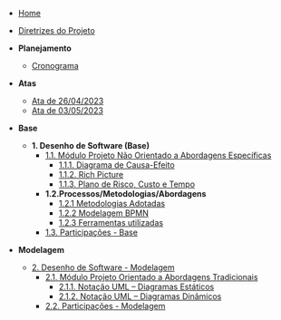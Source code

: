 <!-- docs/_sidebar.md -->

- [Home](./README.md)
- [Diretrizes do Projeto](Diretrizes/Diretrizes.md)

- **Planejamento**
  - [Cronograma](Planejamento/Cronograma.md)

- **Atas**
  - [Ata de 26/04/2023](Atas/ata_26_04_2023.md)
  - [Ata de 03/05/2023](Atas/ata_03_05_2023.md)

- **Base**
  - **1. Desenho de Software (Base)**
    - [1.1. Módulo Projeto Não Orientado a Abordagens Específicas](1.Base/1.1.AbordagemNaoEspecifica.md)
      - [1.1.1. Diagrama de Causa-Efeito](1.Base/1.1.1.CausaEfeito.md)
      - [1.1.2. Rich Picture](1.Base/1.1.2.RichPicture.md)
      - [1.1.3. Plano de Risco, Custo e Tempo](1.Base/1.1.3.PlanoCustoRiscoTempo.md)
    - **1.2.Processos/Metodologias/Abordagens**
      - [1.2.1 Metodologias Adotadas](/1.Base/1.2.1.MetodologiasAdotadas.md)
      - [1.2.2 Modelagem BPMN](/1.Base/1.2.2.ModelagemBPMN.md)
      - [1.2.3 Ferramentas utilizadas](/1.Base/1.2.3.FerramentasUtilizadas.md)
    - [1.3. Participações - Base](1.Base/1.3.ParticipacoesBase.md)

- **Modelagem**
  - [2. Desenho de Software - Modelagem](2.Modelagem/2.Modelagem.md)
    - [2.1. Módulo Projeto Orientado a Abordagens Tradicionais](2.Modelagem/2.1.ModelagemTradicional.md)
      - [2.1.1. Notação UML – Diagramas Estáticos](2.Modelagem/2.1.1.UMLEstaticos.md)
      - [2.1.2. Notação UML – Diagramas Dinâmicos](2.Modelagem/2.1.2.UMLDinamicos.md)
    - [2.2. Participações - Modelagem](2.Modelagem/2.2.ParticipacoesModelagem.md)

<!-- @TODO: Descomentar à medida que as entregas forem acontecendo -->
<!-- - **Padrões de Projeto** -->
 <!-- - [3. Desenho de Software - Padrões de Projeto]- 3.PadroesDeProjeto/3.PadroesDeProjeto.md -->
  <!-- - [3.1. Módulo Padrões de Projeto GRASPs]- 3.PadroesDeProjeto/3.1.GRASPs.md -->
  <!-- - [3.2. Módulo Padrões de Projeto GoFs]- 3.PadroesDeProjeto/3.2.GoFs.md -->
  <!-- - [3.3. Módulo Padrões de Projeto Extras]- 3.PadroesDeProjeto/3.3.PadroesExtra.md -->
  <!-- - [3.4. Participações - Padrões de Projeto]- 3.PadroesDeProjeto/3.4.ParticipacoesPadroes.md -->

<!-- - **Arquitetura de Software & Reutilização** -->
 <!-- - [4. Desenho de Software - Arquitetura & Reutilização de Software]- 4.ArquiteturaReutilizacao/4.ArquiteturaReutilizacao.md -->
  <!-- - [4.1. Módulo Estilos e Padrões Arquiteturais]- 4.ArquiteturaReutilizacao/4.1.PadroesArquiteturais.md -->
  <!-- - [4.2. Módulo Reutilização de Software]- 4.ArquiteturaReutilizacao/4.2.ReutilizacaoDeSoftware.md -->
  <!-- - [4.3. Participações - Arquitetura & Reutilização de Software]- 4.ArquiteturaReutilizacao/4.3.ParticipacoesArqReutilizacao.md -->
